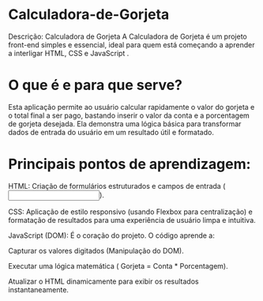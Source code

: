 # Calculadora-de-Gorjeta
Descrição: Calculadora de Gorjeta
A Calculadora de Gorjeta é um projeto front-end simples e essencial, ideal para quem está começando a aprender a interligar HTML, CSS e JavaScript .

# O que é e para que serve?
Esta aplicação permite ao usuário calcular rapidamente o valor do gorjeta e o total final a ser pago, bastando inserir o valor da conta e a porcentagem de gorjeta desejada. Ela demonstra uma lógica básica para transformar dados de entrada do usuário em um resultado útil e formatado.

# Principais pontos de aprendizagem:
HTML: Criação de formulários estruturados e campos de entrada ( <input type="number">).

CSS: Aplicação de estilo responsivo (usando Flexbox para centralização) e formatação de resultados para uma experiência de usuário limpa e intuitiva.

JavaScript (DOM): É o coração do projeto. O código aprende a:

Capturar os valores digitados (Manipulação do DOM).

Executar uma lógica matemática ( Gorjeta = Conta * Porcentagem).

Atualizar o HTML dinamicamente para exibir os resultados instantaneamente.
